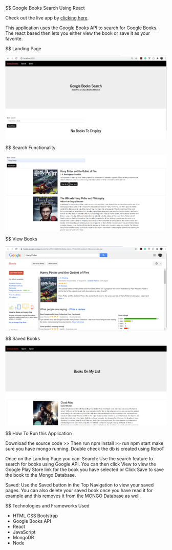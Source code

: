 $$ Google Books Search Using React

Check out the live app by [clicking here](https://midz-googlebooks-api-react-app.herokuapp.com/).

This application uses the Google Books API to search for Google Books. The react based then lets you either view the book or save it as your favorite. 

$$ Landing Page

![Landing Page](/images/GoogleBooks1.PNG)

$$ Search Functionality

![Search Functionality](/images/GoogleBooks2.PNG)

$$ View Books

![View Books](/images/GoogleBooks3.PNG)

$$ Saved Books

![Saved Books](/images/GoogleBooks4.PNG)

$$ How To Run this Application 

Download the source code >> Then run npm install >> run npm start 
make sure you have mongo running. Double check the db is created using RoboT

Once on the Landing Page you can: 
Search: Use the search feature to search for books using Google API. You can then click View to view the Google Play Store link for the book you have selected or Click Save to save the book to the Mongo Database.

Saved: Use the Saved button in the Top Navigation to view your saved pages. You can also delete your saved book once you have read it for example and this removes it from the MONGO Database as well. 

$$ Technologies and Frameworks Used

* HTML CSS Bootstrap
* Google Books API
* React
* JavaScript
* MongoDB
* Node
